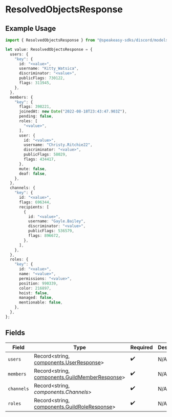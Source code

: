 # ResolvedObjectsResponse

## Example Usage

```typescript
import { ResolvedObjectsResponse } from "@speakeasy-sdks/discord/models/components";

let value: ResolvedObjectsResponse = {
  users: {
    "key": {
      id: "<value>",
      username: "Kitty_Watsica",
      discriminator: "<value>",
      publicFlags: 730122,
      flags: 311945,
    },
  },
  members: {
    "key": {
      flags: 398221,
      joinedAt: new Date("2022-08-18T23:43:47.903Z"),
      pending: false,
      roles: [
        "<value>",
      ],
      user: {
        id: "<value>",
        username: "Christy.Ritchie22",
        discriminator: "<value>",
        publicFlags: 58029,
        flags: 434417,
      },
      mute: false,
      deaf: false,
    },
  },
  channels: {
    "key": {
      id: "<value>",
      flags: 696344,
      recipients: [
        {
          id: "<value>",
          username: "Gayle.Bailey",
          discriminator: "<value>",
          publicFlags: 536579,
          flags: 896672,
        },
      ],
    },
  },
  roles: {
    "key": {
      id: "<value>",
      name: "<value>",
      permissions: "<value>",
      position: 990339,
      color: 216897,
      hoist: false,
      managed: false,
      mentionable: false,
    },
  },
};
```

## Fields

| Field                                                                                            | Type                                                                                             | Required                                                                                         | Description                                                                                      |
| ------------------------------------------------------------------------------------------------ | ------------------------------------------------------------------------------------------------ | ------------------------------------------------------------------------------------------------ | ------------------------------------------------------------------------------------------------ |
| `users`                                                                                          | Record<string, [components.UserResponse](../../models/components/userresponse.md)>               | :heavy_check_mark:                                                                               | N/A                                                                                              |
| `members`                                                                                        | Record<string, [components.GuildMemberResponse](../../models/components/guildmemberresponse.md)> | :heavy_check_mark:                                                                               | N/A                                                                                              |
| `channels`                                                                                       | Record<string, *components.Channels*>                                                            | :heavy_check_mark:                                                                               | N/A                                                                                              |
| `roles`                                                                                          | Record<string, [components.GuildRoleResponse](../../models/components/guildroleresponse.md)>     | :heavy_check_mark:                                                                               | N/A                                                                                              |